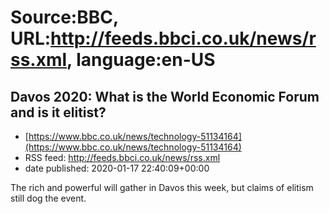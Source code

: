 # Source:BBC, URL:http://feeds.bbci.co.uk/news/rss.xml, language:en-US

## Davos 2020: What is the World Economic Forum and is it elitist?
 - [https://www.bbc.co.uk/news/technology-51134164](https://www.bbc.co.uk/news/technology-51134164)
 - RSS feed: http://feeds.bbci.co.uk/news/rss.xml
 - date published: 2020-01-17 22:40:09+00:00

The rich and powerful will gather in Davos this week, but claims of elitism still dog the event.

